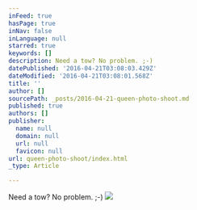 ```yaml
---
inFeed: true
hasPage: true
inNav: false
inLanguage: null
starred: true
keywords: []
description: Need a tow? No problem. ;-)
datePublished: '2016-04-21T03:08:03.429Z'
dateModified: '2016-04-21T03:08:01.568Z'
title: ''
author: []
sourcePath: _posts/2016-04-21-queen-photo-shoot.md
published: true
authors: []
publisher:
  name: null
  domain: null
  url: null
  favicon: null
url: queen-photo-shoot/index.html
_type: Article

---
```

Need a tow? No problem. ;-)
![](https://the-grid-user-content.s3-us-west-2.amazonaws.com/1e2576aa-57ac-4a6c-b1bb-d0df1b62ac76.jpg)
